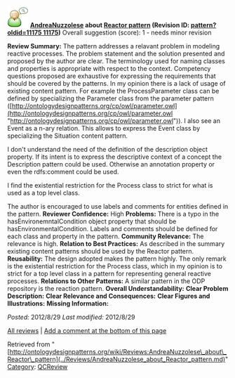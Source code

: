 [![](../images/thumb/2/29/Reviewer.png/48px-Reviewer.png)](../Image/Reviewer.png.md "Reviewer.png")
__[AndreaNuzzolese](../User/AndreaNuzzolese.md "User:AndreaNuzzolese") about [Reactor pattern](../Submissions/Reactor_pattern.md "Submissions:Reactor pattern") (Revision ID: [pattern?oldid=11175 11175](../Submissions/Reactor.md "http://ontologydesignpatterns.org/wiki/Submissions:Reactor"))__
Overall suggestion (score): 1 - needs minor revision




 __Review Summary:__ The pattern addresses a relavant problem in modeling reactive processes. The problem statement and the solution presented and proposed by the author are clear. The terminology used for naming classes and properties is appropriate with respect to the context. Competency questions proposed are exhaustive for expressing the requirements that should be covered by the patterns.
In my opinion there is a lack of usage of existing content pattern. For example the ProcessParameter class can be defined by specializing the Parameter class from the parameter pattern ([http://ontologydesignpatterns.org/cp/owl/parameter.owl](http://ontologydesignpatterns.org/cp/owl/parameter.owl "http://ontologydesignpatterns.org/cp/owl/parameter.owl")). 
I also see an Event as a n-ary relation. This allows to express the Event class by specializing the Situation content pattern.


I don't understand the need of the definition of the description object property. If its intent is to express the descriptive context of a concept the Description pattern could be used. Otherwise an annotation property or even the rdfs:comment could be used.


I find the existential restriction for the Process class to strict for what is used as a top level class.



The author is encouraged to use labels and comments for entities defined in the pattern.
__Reviewer Confidence:__ High
__Problems:__ There is a typo in the hasEnvironemntalCondition object property that should be hasEnvironmentalCondition.
Labels and comments should be defined for each class and property in the pattern.
__Community Relevance:__ The relevance is high.
__Relation to Best Practices:__ As described in the summary existing content patterns should be used by the Reactor pattern.
__Reusability:__ The design adopted makes the pattern highly. The only remark is the existential restriction for the Process class, which in my opinion is to strict for a top level class in a pattern for representing general reactive processes.
__Relations to Other Patterns:__ A similar pattern in the ODP repository is the reaction pattern.
__Overall Understandability:__ 
__Clear Problem Description:__ 
__Clear Relevance and Consequences:__ 
__Clear Figures and Illustrations:__ 
__Missing Information:__ 

_Posted:_ 2012/8/29 _Last modified:_ 2012/8/29



[All reviews](../Reviews/Main.md "Reviews:Main") | [Add a comment at the bottom of this page](index.php@title=Odp%253AAdd_comment&target=../Reviews/AndreaNuzzolese_about_Reactor_pattern.md#New_comment "http://ontologydesignpatterns.org/wiki/index.php?title=Odp:Add_comment&target=Reviews:AndreaNuzzolese_about_Reactor_pattern#New_comment")


Retrieved from "[http://ontologydesignpatterns.org/wiki/Reviews:AndreaNuzzolese\_about\_Reactor\_pattern](../Reviews/AndreaNuzzolese_about_Reactor_pattern.md)"
 [Category](http://ontologydesignpatterns.org/wiki/Special:Categories "Special:Categories"): [QCReview](../Category/QCReview.md "Category:QCReview")